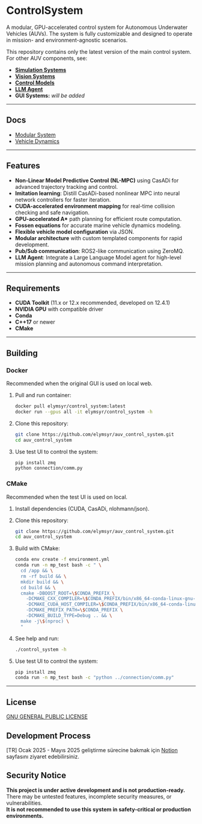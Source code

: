 # ControlSystem

A modular, GPU-accelerated control system for Autonomous Underwater Vehicles (AUVs). The system is fully customizable and designed to operate in mission- and environment-agnostic scenarios.

This repository contains only the latest version of the main control system. For other AUV components, see:

- [**Simulation Systems**](https://github.com/elymsyr/auv_simulation)
- [**Vision Systems**](https://github.com/elymsyr/auv_vision)
- [**Control Models**](https://github.com/elymsyr/auv_control_model)
- [**LLM Agent**](https://github.com/elymsyr/auv_llm_agent)
- **GUI Systems:** *will be added*

---

## Docs

- [Modular System](docs/MODULAR_README.md)
- [Vehicle Dynamics](docs/DYNAMICS_README.md)

---

## Features

- **Non-Linear Model Predictive Control (NL-MPC)** using CasADi for advanced trajectory tracking and control.
- **Imitation learning**: Distill CasADi-based nonlinear MPC into neural network controllers for faster iteration.
- **CUDA-accelerated environment mapping** for real-time collision checking and safe navigation.
- **GPU-accelerated A\*** path planning for efficient route computation.
- **Fossen equations** for accurate marine vehicle dynamics modeling.
- **Flexible vehicle model configuration** via JSON.
- **Modular architecture** with custom templated components for rapid development.
- **Pub/Sub communication**: ROS2-like communication using ZeroMQ.
- **LLM Agent**: Integrate a Large Language Model agent for high-level mission planning and autonomous command interpretation.

---

## Requirements

- **CUDA Toolkit** (11.x or 12.x recommended, developed on 12.4.1)
- **NVIDIA GPU** with compatible driver
- **Conda**
- **C++17** or newer
- **CMake**

---

## Building

### Docker 

Recommended when the original GUI is used on local web.

1. Pull and run container:
    ```sh
    docker pull elymsyr/control_system:latest
    docker run --gpus all -it elymsyr/control_system -h
    ```

2. Clone this repository:
    ```sh
    git clone https://github.com/elymsyr/auv_control_system.git
    cd auv_control_system
    ```

3. Use test UI to control the system:
    ```sh
    pip install zmq
    python connection/comm.py
    ```

### CMake 

Recommended when the test UI is used on local.

1. Install dependencies (CUDA, CasADi, nlohmann/json).
2. Clone this repository:
    ```sh
    git clone https://github.com/elymsyr/auv_control_system.git
    cd auv_control_system
    ```
3. Build with CMake:
    ```sh
    conda env create -f environment.yml
    conda run -n mp_test bash -c " \
      cd /app && \
      rm -rf build && \
      mkdir build && \
      cd build && \
      cmake -DBOOST_ROOT=\$CONDA_PREFIX \
        -DCMAKE_CXX_COMPILER=\$CONDA_PREFIX/bin/x86_64-conda-linux-gnu-g++ \
        -DCMAKE_CUDA_HOST_COMPILER=\$CONDA_PREFIX/bin/x86_64-conda-linux-gnu-gcc \
        -DCMAKE_PREFIX_PATH=\$CONDA_PREFIX \
        -DCMAKE_BUILD_TYPE=Debug .. && \
      make -j\$(nproc) \
      "
    ```

4. See help and run:
    ```sh
    ./control_system -h
    ```

5. Use test UI to control the system:
    ```sh
    pip install zmq
    conda run -n mp_test bash -c "python ../connection/comm.py"
    ```

---

## License
[GNU GENERAL PUBLIC LICENSE](LICENSE)

## Development Process

[TR] Ocak 2025 - Mayıs 2025 geliştirme sürecine bakmak için [Notion](https://peridot-slash-ceb.notion.site/Sualt-Arac-Yaz-l-m-Tak-m-1d34a7fa163f8126b44fc97fc5dc5710) sayfasını ziyaret edebilirsiniz.

## Security Notice

**This project is under active development and is not production-ready.**  
There may be untested features, incomplete security measures, or vulnerabilities.  
**It is not recommended to use this system in safety-critical or production environments.**
